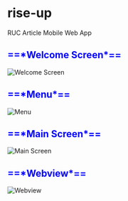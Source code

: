 # rise-up
RUC Article Mobile Web App

<h2 style="color:blue;">==*Welcome Screen*==</h2>
<img src="https://raw.github.com/koingdev/rise-up/master/screenshots/welcome.png?raw=true" alt="Welcome Screen">

<h2 style="color:blue;">==*Menu*==</h2>
<img src="https://raw.github.com/koingdev/rise-up/master/screenshots/menu.png?raw=true" alt="Menu">

<h2 style="color:blue;">==*Main Screen*==</h2>
<img src="https://raw.github.com/koingdev/rise-up/master/screenshots/main.png?raw=true" alt="Main Screen">

<h2 style="color:blue;">==*Webview*==</h2>
<img src="https://raw.github.com/koingdev/rise-up/master/screenshots/webview.png?raw=true" alt="Webview">
